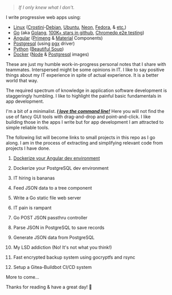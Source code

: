 > *If I only knew what I don't.*


I write progressive web apps using:
- [Linux](https://www.linuxfoundation.org/) ([Crostini](https://chromeos.dev/en/linux)-[Debian](https://www.debian.org/intro/why_debian), [Ubuntu](https://ubuntu.com/desktop/features), [Neon](https://neon.kde.org/), [Fedora](https://getfedora.org/en/), & [etc.](https://www.linux.com/what-is-linux/))
- [Go](https://go.dev/) (aka [Golang](https://github.com/golang/go/wiki/GoUsers#united-states), [100K+ stars in github](https://github.com/golang/go), [Chromedp e2e testing](https://github.com/chromedp/chromedp))
- [Angular](https://angular.io/) ([Primeng](https://www.primefaces.org/primeng/setup) & [Material](https://material.angular.io/components/categories) Components)
- [Postgresql](https://www.postgresql.org/) (using [pgx](https://github.com/jackc/pgx) driver)
- [Python](https://www.python.org/) ([Beautiful Soup](https://www.crummy.com/software/BeautifulSoup/))
- [Docker](https://www.docker.com/) ([Node](https://hub.docker.com/_/node) & [Postgresql](https://hub.docker.com/_/postgres) images)

These are just my humble work-in-progress personal notes that I share with teammates. Interspersed might be some opinions in IT. I like to say positive things about my IT experience in spite of actual experience. It is a better world that way.

The required spectrum of knowledge in application software development is staggeringly humbling. I like to highlight the painful basic fundamentals in app development.

I'm a bit of a minimalist.  <ins>***I love the command line!***</ins>  Here you will not find the use of fancy GUI tools with drag-and-drop and point-and-click. I like building those in the apps I write but for app development I am attracted to simple reliable tools.

The following list will become links to small projects in this repo as I go along. I am in the process of extracting and simplifying relevant code from projects I have done.

1. [Dockerize your Angular dev environment](https://github.com/cydriclopez/docker-ng-dev)
2. Dockerize your PostgreSQL dev environment

3. IT hiring is bananas
4. Feed JSON data to a tree component

5. Write a Go static file web server
6. IT pain is rampant

7. Go POST JSON passthru controller
8. Parse JSON in PostgreSQL to save records

9. Generate JSON data from PostgreSQL
10. My LSD addiction (No! It's not what you think!)

11. Fast encrypted backup system using gocryptfs and rsync
12. Setup a Gitea-Buildbot CI/CD system

More to come...

Thanks for reading & have a great day! 🙂
